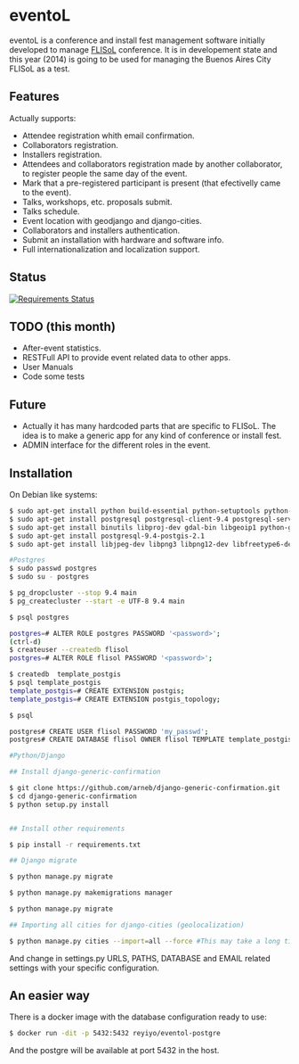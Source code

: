 eventoL
=========

eventoL is a conference and install fest management software initially developed to manage [FLISoL][1] conference.
It is in developement state and this year (2014) is going to be used for managing the Buenos Aires City FLISoL as a test.

Features
--------------
Actually supports:
- Attendee registration whith email confirmation.
- Collaborators registration.
- Installers registration.
- Attendees and collaborators registration made by another collaborator, to register people the same day of the event.
- Mark that a pre-registered participant is present (that efectivelly came to the event).
- Talks, workshops, etc. proposals submit.
- Talks schedule.
- Event location with geodjango and django-cities.
- Collaborators and installers authentication.
- Submit an installation with hardware and software info.
- Full internationalization and localization support.

Status
-------

[![Requirements Status](https://requires.io/github/FedeG/eventoL/requirements.svg?branch=master)](https://requires.io/github/FedeG/eventoL/requirements/?branch=master)


TODO (this month)
-----------------
- After-event statistics.
- RESTFull API to provide event related data to other apps.
- User Manuals
- Code some tests

Future
-------
- Actually it has many hardcoded parts that are specific to FLISoL. The idea is to make a generic app for any kind of conference or install fest.
- ADMIN interface for the different roles in the event.

Installation
--------------
On Debian like systems:
```sh
$ sudo apt-get install python build-essential python-setuptools python-dev python-pip
$ sudo apt-get install postgresql postgresql-client-9.4 postgresql-server-dev-9.4 
$ sudo apt-get install binutils libproj-dev gdal-bin libgeoip1 python-gdal
$ sudo apt-get install postgresql-9.4-postgis-2.1
$ sudo apt-get install libjpeg-dev libpng3 libpng12-dev libfreetype6-dev zlib1g-dev

#Postgres
$ sudo passwd postgres
$ sudo su - postgres

$ pg_dropcluster --stop 9.4 main
$ pg_createcluster --start -e UTF-8 9.4 main

$ psql postgres

postgres=# ALTER ROLE postgres PASSWORD '<password>';
(ctrl-d)
$ createuser --createdb flisol
postgres=# ALTER ROLE flisol PASSWORD '<password>';

$ createdb  template_postgis
$ psql template_postgis
template_postgis=# CREATE EXTENSION postgis;
template_postgis=# CREATE EXTENSION postgis_topology;

$ psql

postgres# CREATE USER flisol PASSWORD 'my_passwd';
postgres# CREATE DATABASE flisol OWNER flisol TEMPLATE template_postgis ENCODING 'utf8';

#Python/Django

## Install django-generic-confirmation

$ git clone https://github.com/arneb/django-generic-confirmation.git
$ cd django-generic-confirmation
$ python setup.py install


## Install other requirements

$ pip install -r requirements.txt

## Django migrate

$ python manage.py migrate

$ python manage.py makemigrations manager

$ python manage.py migrate

## Importing all cities for django-cities (geolocalization)

$ python manage.py cities --import=all --force #This may take a long time!

```
And change in settings.py URLS, PATHS, DATABASE and EMAIL related settings with your specific configuration.

An easier way
--------------

There is a docker image with the database configuration ready to use:

```sh
$ docker run -dit -p 5432:5432 reyiyo/eventol-postgre
```

And the postgre will be available at port 5432 in the host.


  [1]: http://flisol.info/
